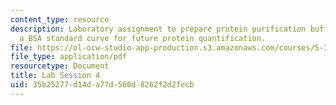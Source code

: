 ```yaml
---
content_type: resource
description: Laboratory assignment to prepare protein purification buffers and create
  a BSA standard curve for future protein quantification.
file: https://ol-ocw-studio-app-production.s3.amazonaws.com/courses/5-36-biochemistry-laboratory-spring-2009/35b25277d14da77d566d8262f2d2fecb_ses4.pdf
file_type: application/pdf
resourcetype: Document
title: Lab Session 4
uid: 35b25277-d14d-a77d-566d-8262f2d2fecb
---
```

